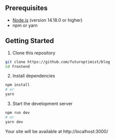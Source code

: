 ## Prerequisites

- [Node.js](https://nodejs.org/) (version 14.18.0 or higher)
- npm or yarn

## Getting Started

1. Clone this repository
```bash
git clone https://github.com/futuroptimist/blog
cd frontend
```

2. Install dependencies
```bash
npm install
# or
yarn
```
3. Start the development server
```bash
npm run dev
# or
yarn dev
```

Your site will be available at http://localhost:3000/

